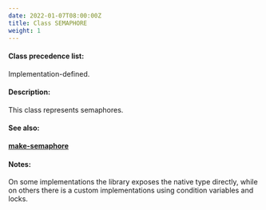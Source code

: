 ```yaml
---
date: 2022-01-07T08:00:00Z
title: Class SEMAPHORE
weight: 1
---
```


#### Class precedence list:

Implementation-defined.

#### Description:

This class represents semaphores.

#### See also:

[**make-semaphore**](../make-semaphore)

#### Notes:

On some implementations the library exposes the native type directly,
while on others there is a custom implementations using condition
variables and locks.
